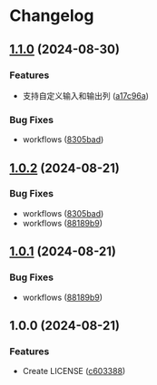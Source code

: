 # Changelog

## [1.1.0](https://github.com/ikenxuan/barcode-generator/compare/v1.0.2...v1.1.0) (2024-08-30)


### Features

* 支持自定义输入和输出列 ([a17c96a](https://github.com/ikenxuan/barcode-generator/commit/a17c96a7f4a01f5e7ab54c86e3c4d6cdcd4d84b6))


### Bug Fixes

* workflows ([8305bad](https://github.com/ikenxuan/barcode-generator/commit/8305bad9af7cfb4c0f25e537e0a56c8ef63119aa))

## [1.0.2](https://github.com/ikenxuan/barcode-generator/compare/v1.0.1...v1.0.2) (2024-08-21)


### Bug Fixes

* workflows ([8305bad](https://github.com/ikenxuan/barcode-generator/commit/8305bad9af7cfb4c0f25e537e0a56c8ef63119aa))
* workflows ([88189b9](https://github.com/ikenxuan/barcode-generator/commit/88189b9defdc6f5da807056ae658ca1689653a24))

## [1.0.1](https://github.com/ikenxuan/barcode-generator/compare/v1.0.0...v1.0.1) (2024-08-21)


### Bug Fixes

* workflows ([88189b9](https://github.com/ikenxuan/barcode-generator/commit/88189b9defdc6f5da807056ae658ca1689653a24))

## 1.0.0 (2024-08-21)


### Features

* Create LICENSE ([c603388](https://github.com/ikenxuan/barcode-generator/commit/c603388e03c6794d7c038b3041b36705c5ea3965))
